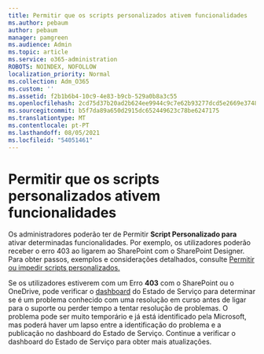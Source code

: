 ```yaml
---
title: Permitir que os scripts personalizados ativem funcionalidades
ms.author: pebaum
author: pebaum
manager: pamgreen
ms.audience: Admin
ms.topic: article
ms.service: o365-administration
ROBOTS: NOINDEX, NOFOLLOW
localization_priority: Normal
ms.collection: Adm_O365
ms.custom: ''
ms.assetid: f2b1b6b4-10c9-4e83-b9cb-529a0b8a3c55
ms.openlocfilehash: 2cd75d37b20ad2b624ee9944c9c7e62b93277dcd5e2669e3748647636d99e1b0
ms.sourcegitcommit: b5f7da89a650d2915dc652449623c78be6247175
ms.translationtype: MT
ms.contentlocale: pt-PT
ms.lasthandoff: 08/05/2021
ms.locfileid: "54051461"
---
```

# <a name="allow-custom-script-to-enable-features"></a>Permitir que os scripts personalizados ativem funcionalidades

Os administradores poderão ter de Permitir **Script Personalizado para** ativar determinadas funcionalidades. Por exemplo, os utilizadores poderão receber o erro 403 ao ligarem ao SharePoint com o SharePoint Designer. Para obter passos, exemplos e considerações detalhados, consulte [Permitir ou impedir scripts personalizados.](https://docs.microsoft.com/sharepoint/allow-or-prevent-custom-script)

Se os utilizadores estiverem com um Erro **403** com o SharePoint ou o OneDrive, pode verificar o [dashboard](https://admin.microsoft.com/AdminPortal/Home#/servicehealth) do Estado de Serviço para determinar se é um problema conhecido com uma resolução em curso antes de ligar para o suporte ou perder tempo a tentar resolução de problemas. O problema pode ser muito temporário e já está identificado pela Microsoft, mas poderá haver um lapso entre a identificação do problema e a publicação no dashboard do Estado de Serviço. Continue a verificar o dashboard do Estado de Serviço para obter mais atualizações.

